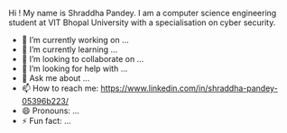 Hi ! My name is Shraddha Pandey. I am a computer science engineering student at VIT Bhopal University with a specialisation on cyber security.

<!--
**shraddhapandey100/shraddhapandey100** is a ✨ _special_ ✨ repository because its `README.md` (this file) appears on your GitHub profile.

Here are some ideas to get you started:
-->

- 🔭 I’m currently working on ...
- 🌱 I’m currently learning ...
- 👯 I’m looking to collaborate on ...
- 🤔 I’m looking for help with ...
- 💬 Ask me about ...
- 📫 How to reach me: https://www.linkedin.com/in/shraddha-pandey-05396b223/
- 😄 Pronouns: ...
- ⚡ Fun fact: ...

